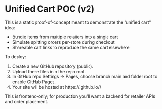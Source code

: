 # Unified Cart POC (v2)

This is a static proof-of-concept meant to demonstrate the "unified cart" idea:
- Bundle items from multiple retailers into a single cart
- Simulate splitting orders per-store during checkout
- Shareable cart links to reproduce the same cart elsewhere

To deploy:
1. Create a new GitHub repository (public).
2. Upload these files into the repo root.
3. In GitHub repo Settings -> Pages, choose branch main and folder root to enable GitHub Pages.
4. Your site will be hosted at https://<username>.github.io/<repo>/

This is frontend-only; for production you'll want a backend for retailer APIs and order placement.
